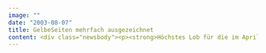 ```yaml
---
image: ""
date: "2003-08-07"
title: GelbeSeiten mehrfach ausgezeichnet
content: <div class="newsbody"><p><strong>Höchstes Lob für die im April relaunchten GelbenSeiten im Internet&#58; Der Verband Deutscher Auskunfts- und Verzeichnismedien (VDAV) hat gelbeseiten.de mit dem Deutschen VerzeichnismedienPreis 2003 in Gold ausgezeichnet. Schon zuvor bekam die Website von der Zeitschrift Computerbild die Note gut (1,78).</strong></p><p>Die Tester der Zeitschrift loben die sehr einfache Bedienung sowie die sehr gut gegliederte Suchfunktion. "Nicht nur gelb, sondern auch übersichtlich", lautet das Urteil. Bereits im zweiten Monat nach dem Relaunch lag die Zahl der Nutzer mit insgesamt 1,5 Millionen um 28 Prozent höher als vorher (Zahl&#58; Gelbe Seiten Marketing Gesellschaft 2003).</p><p>Der VDAV vergibt den Deutschen VerzeichnismedienPreis jährlich für hervorragende Leistungen auf dem Gebiet der Auskunfts- und Verzeichnismedien. Die Internet-Anwendung von Deutschlands führendem, nationalem Branchenverzeichnis überzeugte die fünfköpfige unabhängige Fachjury vor allem durch ihre vernetzte Werbekampagne, die mit Hilfe unterschiedlicher Medien (TV, Print, Online- und Ambientmedien) den neuen Online-Auftritt der GelbenSeiten und seine Produktvorteile einer breiten Öffentlichkeit näher bringt.</p><p>Für das Frontend Design und das Fachkonzept hat sich die GelbeSeiten Marketing Gesellschaft vom E-Business-Dienstleister SinnerSchrader unterstützen lassen. Für dessen Vorstandschef Matthias Schrader ist der Erfolg kein Zufall&#58; "Die Nutzerfreundlichkeit ist das Resultat einer konsequent angewandten Methodik. Wir verwenden einfache, aber wirkungsvolle Verfahren, um die Denk- und Arbeitsweisen der Nutzer zu beobachten und zu analysieren. So schaffen wir nutzerzentrierte Lösungen (User-Centric Solutions)."</p><p><a href="http&#58;//www.gelbeseiten.de">www.gelbeseiten.de</a></p><a href="http&#58;//www.gelbeseiten.de"></a><p><a href="http&#58;//www.gelbeseiten.de"></a></p><p><a class="news-backlink" href="/de/"><svg class="svg-ico svg-ico--arrow-left"><use xlink&#58;href="#arrow-down"></use></svg>Zurück zur Presse Übersicht</a></p></div>
---
```


